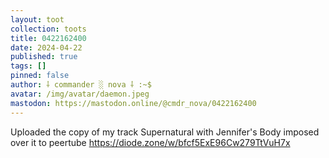 ```yaml
---
layout: toot
collection: toots
title: 0422162400
date: 2024-04-22
published: true
tags: []
pinned: false
author: ⸸ commander ░ nova ⸸ :~$
avatar: /img/avatar/daemon.jpeg
mastodon: https://mastodon.online/@cmdr_nova/0422162400
---
```


Uploaded the copy of my track Supernatural with Jennifer's Body imposed over it to peertube https://diode.zone/w/bfcf5ExE96Cw279TtVuH7x
